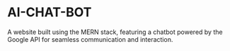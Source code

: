 # AI-CHAT-BOT
A website built using the MERN stack, featuring a chatbot powered by the Google API for seamless communication and interaction.

